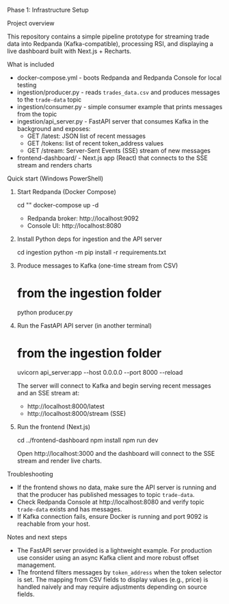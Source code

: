 Phase 1: Infrastructure Setup

Project overview

This repository contains a simple pipeline prototype for streaming trade data into Redpanda (Kafka-compatible), processing RSI, and displaying a live dashboard built with Next.js + Recharts.

What is included
- docker-compose.yml - boots Redpanda and Redpanda Console for local testing
- ingestion/producer.py - reads `trades_data.csv` and produces messages to the `trade-data` topic
- ingestion/consumer.py - simple consumer example that prints messages from the topic
- ingestion/api_server.py - FastAPI server that consumes Kafka in the background and exposes:
  - GET /latest: JSON list of recent messages
  - GET /tokens: list of recent token_address values
  - GET /stream: Server-Sent Events (SSE) stream of new messages
- frontend-dashboard/ - Next.js app (React) that connects to the SSE stream and renders charts

Quick start (Windows PowerShell)

1) Start Redpanda (Docker Compose)

	cd "<project-root>"
	docker-compose up -d

	- Redpanda broker: http://localhost:9092
	- Console UI: http://localhost:8080

2) Install Python deps for ingestion and the API server

	cd ingestion
	python -m pip install -r requirements.txt

3) Produce messages to Kafka (one-time stream from CSV)

	# from the ingestion folder
	python producer.py

4) Run the FastAPI API server (in another terminal)

	# from the ingestion folder
	uvicorn api_server:app --host 0.0.0.0 --port 8000 --reload

	The server will connect to Kafka and begin serving recent messages and an SSE stream at:

	- http://localhost:8000/latest
	- http://localhost:8000/stream (SSE)

5) Run the frontend (Next.js)

	cd ../frontend-dashboard
	npm install
	npm run dev

	Open http://localhost:3000 and the dashboard will connect to the SSE stream and render live charts.

Troubleshooting
- If the frontend shows no data, make sure the API server is running and that the producer has published messages to topic `trade-data`.
- Check Redpanda Console at http://localhost:8080 and verify topic `trade-data` exists and has messages.
- If Kafka connection fails, ensure Docker is running and port 9092 is reachable from your host.

Notes and next steps
- The FastAPI server provided is a lightweight example. For production use consider using an async Kafka client and more robust offset management.
- The frontend filters messages by `token_address` when the token selector is set. The mapping from CSV fields to display values (e.g., price) is handled naively and may require adjustments depending on source fields.

```
